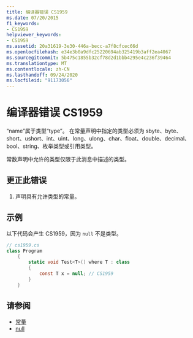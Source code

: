 ```yaml
---
title: 编译器错误 CS1959
ms.date: 07/20/2015
f1_keywords:
- CS1959
helpviewer_keywords:
- CS1959
ms.assetid: 20a31619-3e30-446a-becc-a7f8cfcec66d
ms.openlocfilehash: e34e3b0a9dfc25220694ab325419b3aff2ea4067
ms.sourcegitcommit: 5b475c1855b32cf78d2d1bbb4295e4c236f39464
ms.translationtype: MT
ms.contentlocale: zh-CN
ms.lasthandoff: 09/24/2020
ms.locfileid: "91173056"
---
```

# <a name="compiler-error-cs1959"></a>编译器错误 CS1959

“name”属于类型“type”。 在常量声明中指定的类型必须为 sbyte、byte、short、ushort、int、uint、long、ulong、char、float、double、decimal、bool、string、枚举类型或引用类型。  
  
 常数声明中允许的类型仅限于此消息中描述的类型。  
  
## <a name="to-correct-this-error"></a>更正此错误  
  
1. 声明具有允许类型的常量。  
  
## <a name="example"></a>示例  

 以下代码会产生 CS1959，因为 `null` 不是类型。  
  
```csharp  
// cs1959.cs  
class Program  
    {  
        static void Test<T>() where T : class  
        {  
            const T x = null; // CS1959  
        }  
    }  
```  
  
## <a name="see-also"></a>请参阅

- [常量](../programming-guide/classes-and-structs/constants.md)
- [null](../language-reference/keywords/null.md)
